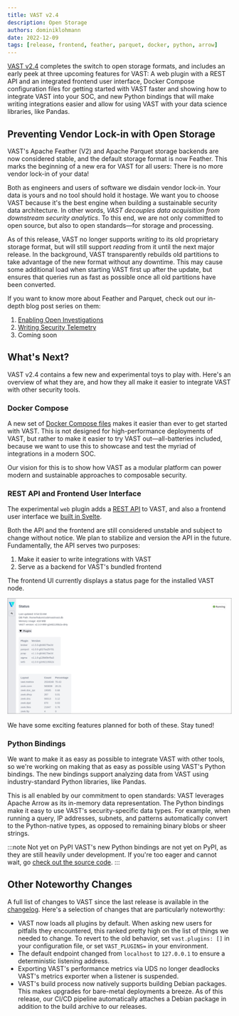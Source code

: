 ```yaml
---
title: VAST v2.4
description: Open Storage
authors: dominiklohmann
date: 2022-12-09
tags: [release, frontend, feather, parquet, docker, python, arrow]
---
```


[VAST v2.4][github-vast-release] completes the switch to open storage formats,
and includes an early peek at three upcoming features for VAST: A web plugin
with a REST API and an integrated frontend user interface, Docker Compose
configuration files for getting started with VAST faster and showing how to
integrate VAST into your SOC, and new Python bindings that will make writing
integrations easier and allow for using VAST with your data science libraries,
like Pandas.

[github-vast-release]: https://github.com/tenzir/vast/releases/tag/v2.4.0

<!--truncate-->

## Preventing Vendor Lock-in with Open Storage

VAST's Apache Feather (V2) and Apache Parquet storage backends are now
considered stable, and the default storage format is now Feather. This marks the
beginning of a new era for VAST for all users: There is no more vendor lock-in
of your data!

Both as engineers and users of software we disdain vendor lock-in. Your data is
yours and no tool should hold it hostage. We want you to choose VAST because
it's the best engine when building a sustainable security data architecture. In
other words, *VAST decouples data acquisition from downstream security
analytics*. To this end, we are not only committed to open source, but also to
open standards—for storage and processing.

As of this release, VAST no longer supports *writing* to its old proprietary
storage format, but will still support *reading* from it until the next major
release. In the background, VAST transparently rebuilds old partitions to take
advantage of the new format without any downtime. This may cause some additional
load when starting VAST first up after the update, but ensures that queries run
as fast as possible once all old partitions have been converted.

If you want to know more about Feather and Parquet, check out our in-depth blog
post series on them:

1. [Enabling Open Investigations][parquet-and-feather-1]
2. [Writing Security Telemetry][parquet-and-feather-2]
3. Coming soon

[parquet-and-feather-1]: /blog/parquet-and-feather-enabling-open-investigations/
[parquet-and-feather-2]: /blog/parquet-and-feather-writing-security-telemetry/

## What's Next?

VAST v2.4 contains a few new and experimental toys to play with. Here's an
overview of what they are, and how they all make it easier to integrate VAST
with other security tools.

### Docker Compose

A new set of [Docker Compose files][docker-compose] makes it easier than ever to
get started with VAST. This is not designed for high-performance deployments of
VAST, but rather to make it easier to try VAST out—all-batteries included,
because we want to use this to showcase and test the myriad of integrations
in a modern SOC.

Our vision for this is to show how VAST as a modular platform can power modern
and sustainable approaches to composable security.

[docker-compose]: /docs/setup/deploy/docker-compose

### REST API and Frontend User Interface

The experimental `web` plugin adds a [REST API][rest-api] to VAST, and also a
frontend user interface we [built in Svelte][frontend-code].

Both the API and the frontend are still considered unstable and subject to
change without notice. We plan to stabilize and version the API in the future.
Fundamentally, the API serves two purposes:

1. Make it easier to write integrations with VAST
2. Serve as a backend for VAST's bundled frontend

The frontend UI currently displays a status page for the installed VAST node.

<!--- this weird markup is to render a border around the image --->
![UI showing a status page](vast-ui-experimental.jpg)

We have some exciting features planned for both of these. Stay tuned!

[rest-api]: /docs/use/integrate/rest-api
[frontend-code]: https://github.com/tenzir/vast/tree/v2.4.0/plugins/web/ui

### Python Bindings

We want to make it as easy as possible to integrate VAST with other tools, so
we're working on making that as easy as possible using VAST's Python bindings.
The new bindings support analyzing data from VAST using industry-standard Python
libraries, like Pandas.

This is all enabled by our commitment to open standards: VAST leverages Apache
Arrow as its in-memory data representation. The Python bindings make it easy to
use VAST's security-specific data types. For example, when running a query, IP
addresses, subnets, and patterns automatically convert to the Python-native
types, as opposed to remaining binary blobs or sheer strings.

:::note Not yet on PyPI
VAST's new Python bindings are not yet on PyPI, as they are still heavily under
development. If you're too eager and cannot wait, go [check out the source
code][python-code].
:::

[python-code]: https://github.com/tenzir/vast/tree/v2.4.0/python

## Other Noteworthy Changes

A full list of changes to VAST since the last release is available in the
[changelog][changelog-2.4]. Here's a selection of changes that are particularly
noteworthy:

- VAST now loads all plugins by default. When asking new users for pitfalls they
  encountered, this ranked pretty high on the list of things we needed to
  change. To revert to the old behavior, set `vast.plugins: []` in your
  configuration file, or set `VAST_PLUGINS=` in your environment.
- The default endpoint changed from `localhost` to `127.0.0.1` to ensure a
  deterministic listening address.
- Exporting VAST's performance metrics via UDS no longer deadlocks VAST's
  metrics exporter when a listener is suspended.
- VAST's build process now natively supports building Debian packages. This
  makes upgrades for bare-metal deployments a breeze. As of this release, our
  CI/CD pipeline automatically attaches a Debian package in addition to the
  build archive to our releases.

[changelog-2.4]: /changelog#v240

